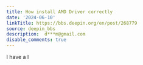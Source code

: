 ```yaml
---
title: How install AMD Driver correctly
date: '2024-06-10'
linkTitle: https://bbs.deepin.org/en/post/268779
source: deepin_bbs
description:  d***m@gmail.com 
disable_comments: true
---
```

I have a l
